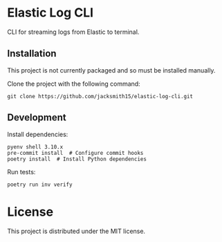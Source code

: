 # Elastic Log CLI
CLI for streaming logs from Elastic to terminal.

## Installation

This project is not currently packaged and so must be installed manually.

Clone the project with the following command:
```
git clone https://github.com/jacksmith15/elastic-log-cli.git
```

## Development

Install dependencies:

```shell
pyenv shell 3.10.x
pre-commit install  # Configure commit hooks
poetry install  # Install Python dependencies
```

Run tests:

```shell
poetry run inv verify
```

# License
This project is distributed under the MIT license.
